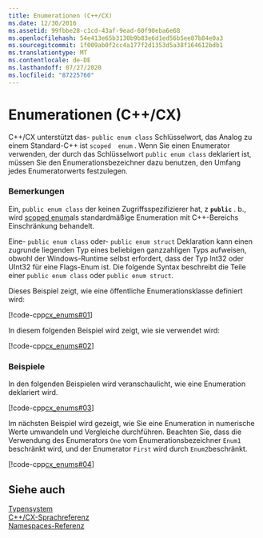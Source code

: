 ```yaml
---
title: Enumerationen (C++/CX)
ms.date: 12/30/2016
ms.assetid: 99fbbe28-c1cd-43af-9ead-60f90eba6e68
ms.openlocfilehash: 54e413e65b3130b9b83e6d1ed56b5ee87b84e0a3
ms.sourcegitcommit: 1f009ab0f2cc4a177f2d1353d5a38f164612bdb1
ms.translationtype: MT
ms.contentlocale: de-DE
ms.lasthandoff: 07/27/2020
ms.locfileid: "87225760"
---
```

# <a name="enums-ccx"></a>Enumerationen (C++/CX)

C++/CX unterstützt das- `public enum class` Schlüsselwort, das Analog zu einem Standard-C++ ist `scoped  enum` . Wenn Sie einen Enumerator verwenden, der durch das Schlüsselwort `public enum class` deklariert ist, müssen Sie den Enumerationsbezeichner dazu benutzen, den Umfang jedes Enumeratorwerts festzulegen.

### <a name="remarks"></a>Bemerkungen

Ein, `public enum class` der keinen Zugriffsspezifizierer hat, z **`public`** . b., wird [scoped enum](../cpp/enumerations-cpp.md)als standardmäßige Enumeration mit C++-Bereichs Einschränkung behandelt.

Eine- `public enum class` oder- `public enum struct` Deklaration kann einen zugrunde liegenden Typ eines beliebigen ganzzahligen Typs aufweisen, obwohl der Windows-Runtime selbst erfordert, dass der Typ Int32 oder UInt32 für eine Flags-Enum ist. Die folgende Syntax beschreibt die Teile einer `public enum class` oder `public enum struct`.

Dieses Beispiel zeigt, wie eine öffentliche Enumerationsklasse definiert wird:

[!code-cpp[cx_enums#01](../cppcx/codesnippet/CPP/cpp/class1.h#01)]

In diesem folgenden Beispiel wird zeigt, wie sie verwendet wird:

[!code-cpp[cx_enums#02](../cppcx/codesnippet/CPP/cpp/class1.h#02)]

### <a name="examples"></a>Beispiele

In den folgenden Beispielen wird veranschaulicht, wie eine Enumeration deklariert wird.

[!code-cpp[cx_enums#03](../cppcx/codesnippet/CPP/cpp/class1.h#03)]

Im nächsten Beispiel wird gezeigt, wie Sie eine Enumeration in numerische Werte umwandeln und Vergleiche durchführen. Beachten Sie, dass die Verwendung des Enumerators `One` vom Enumerationsbezeichner `Enum1` beschränkt wird, und der Enumerator `First` wird durch `Enum2`beschränkt.

[!code-cpp[cx_enums#04](../cppcx/codesnippet/CPP/cpp/class1.h#04)]

## <a name="see-also"></a>Siehe auch

[Typensystem](../cppcx/type-system-c-cx.md)<br/>
[C++/CX-Sprachreferenz](../cppcx/visual-c-language-reference-c-cx.md)<br/>
[Namespaces-Referenz](../cppcx/namespaces-reference-c-cx.md)
